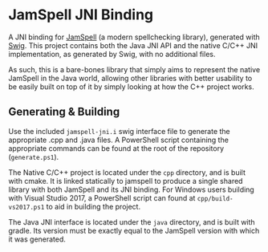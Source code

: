 # JamSpell JNI Binding
A JNI binding for [JamSpell](https://github.com/bakwc/JamSpell) (a modern spellchecking library), generated with [Swig](http://www.swig.org/).
This project contains both the Java JNI API and the native C/C++ JNI implementation, as generated by Swig, with no additional files.

As such, this is a bare-bones library that simply aims to represent the native JamSpell in the Java world, allowing other libraries with better
usability to be easily built on top of it by simply looking at how the C++ project works.

## Generating & Building
Use the included `jamspell-jni.i` swig interface file to generate the appropriate .cpp and .java files. A PowerShell script containing the appropriate commands
can be found at the root of the repository (`generate.ps1`).

The Native C/C++ project is located under the `cpp` directory, and is built with cmake. It is linked statically to jamspell to produce a single shared library
with both JamSpell and its JNI binding. 
For Windows users building with Visual Studio 2017, a PowerShell script can found at `cpp/build-vs2017.ps1` to aid in building the project.

The Java JNI interface is located under the `java` directory, and is built with gradle. Its version must be exactly equal to the JamSpell version with which it was
generated.
